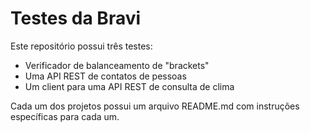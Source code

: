 # Testes da Bravi
Este repositório possui três testes:
- Verificador de balanceamento de "brackets"
- Uma API REST de contatos de pessoas
- Um client para uma API REST de consulta de clima

Cada um dos projetos possui um arquivo README.md com instruções específicas para cada um.
